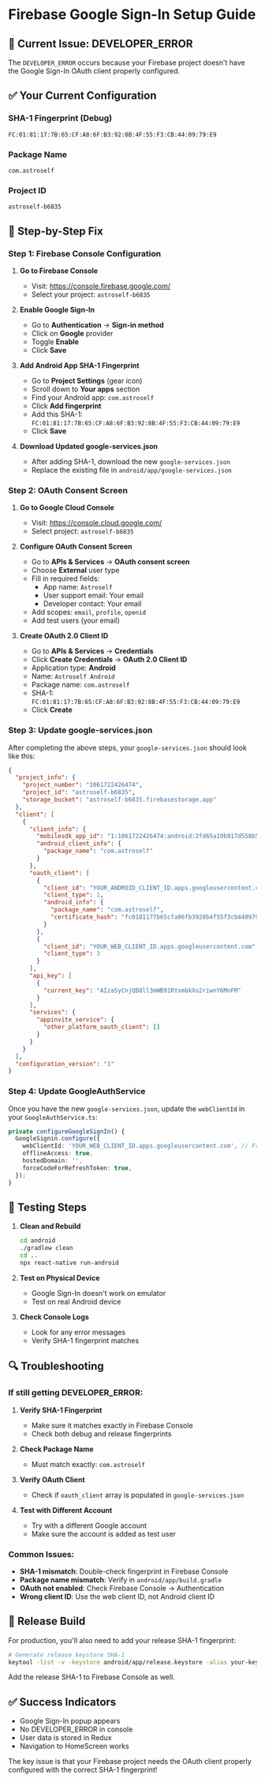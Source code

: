 # Firebase Google Sign-In Setup Guide

## 🚨 Current Issue: DEVELOPER_ERROR

The `DEVELOPER_ERROR` occurs because your Firebase project doesn't have the Google Sign-In OAuth client properly configured.

## ✅ Your Current Configuration

### SHA-1 Fingerprint (Debug)
```
FC:01:81:17:7B:65:CF:A8:6F:B3:92:8B:4F:55:F3:CB:44:09:79:E9
```

### Package Name
```
com.astroself
```

### Project ID
```
astroself-b6835
```

## 🔧 Step-by-Step Fix

### Step 1: Firebase Console Configuration

1. **Go to Firebase Console**
   - Visit: https://console.firebase.google.com/
   - Select your project: `astroself-b6835`

2. **Enable Google Sign-In**
   - Go to **Authentication** → **Sign-in method**
   - Click on **Google** provider
   - Toggle **Enable**
   - Click **Save**

3. **Add Android App SHA-1 Fingerprint**
   - Go to **Project Settings** (gear icon)
   - Scroll down to **Your apps** section
   - Find your Android app: `com.astroself`
   - Click **Add fingerprint**
   - Add this SHA-1: `FC:01:81:17:7B:65:CF:A8:6F:B3:92:8B:4F:55:F3:CB:44:09:79:E9`
   - Click **Save**

4. **Download Updated google-services.json**
   - After adding SHA-1, download the new `google-services.json`
   - Replace the existing file in `android/app/google-services.json`

### Step 2: OAuth Consent Screen

1. **Go to Google Cloud Console**
   - Visit: https://console.cloud.google.com/
   - Select project: `astroself-b6835`

2. **Configure OAuth Consent Screen**
   - Go to **APIs & Services** → **OAuth consent screen**
   - Choose **External** user type
   - Fill in required fields:
     - App name: `Astroself`
     - User support email: Your email
     - Developer contact: Your email
   - Add scopes: `email`, `profile`, `openid`
   - Add test users (your email)

3. **Create OAuth 2.0 Client ID**
   - Go to **APIs & Services** → **Credentials**
   - Click **Create Credentials** → **OAuth 2.0 Client ID**
   - Application type: **Android**
   - Name: `Astroself Android`
   - Package name: `com.astroself`
   - SHA-1: `FC:01:81:17:7B:65:CF:A8:6F:B3:92:8B:4F:55:F3:CB:44:09:79:E9`
   - Click **Create**

### Step 3: Update google-services.json

After completing the above steps, your `google-services.json` should look like this:

```json
{
  "project_info": {
    "project_number": "1061722426474",
    "project_id": "astroself-b6835",
    "storage_bucket": "astroself-b6835.firebasestorage.app"
  },
  "client": [
    {
      "client_info": {
        "mobilesdk_app_id": "1:1061722426474:android:2fd65a19b917d558b54e13",
        "android_client_info": {
          "package_name": "com.astroself"
        }
      },
      "oauth_client": [
        {
          "client_id": "YOUR_ANDROID_CLIENT_ID.apps.googleusercontent.com",
          "client_type": 1,
          "android_info": {
            "package_name": "com.astroself",
            "certificate_hash": "fc0181177b65cfa86fb3928b4f55f3cb440979e9"
          }
        },
        {
          "client_id": "YOUR_WEB_CLIENT_ID.apps.googleusercontent.com",
          "client_type": 3
        }
      ],
      "api_key": [
        {
          "current_key": "AIzaSyCnjQB8ll3mWB91RYxmbkXo2riwnY6MnFM"
        }
      ],
      "services": {
        "appinvite_service": {
          "other_platform_oauth_client": []
        }
      }
    }
  ],
  "configuration_version": "1"
}
```

### Step 4: Update GoogleAuthService

Once you have the new `google-services.json`, update the `webClientId` in your `GoogleAuthService.ts`:

```typescript
private configureGoogleSignIn() {
  GoogleSignin.configure({
    webClientId: 'YOUR_WEB_CLIENT_ID.apps.googleusercontent.com', // From google-services.json
    offlineAccess: true,
    hostedDomain: '',
    forceCodeForRefreshToken: true,
  });
}
```

## 🧪 Testing Steps

1. **Clean and Rebuild**
   ```bash
   cd android
   ./gradlew clean
   cd ..
   npx react-native run-android
   ```

2. **Test on Physical Device**
   - Google Sign-In doesn't work on emulator
   - Test on real Android device

3. **Check Console Logs**
   - Look for any error messages
   - Verify SHA-1 fingerprint matches

## 🔍 Troubleshooting

### If still getting DEVELOPER_ERROR:

1. **Verify SHA-1 Fingerprint**
   - Make sure it matches exactly in Firebase Console
   - Check both debug and release fingerprints

2. **Check Package Name**
   - Must match exactly: `com.astroself`

3. **Verify OAuth Client**
   - Check if `oauth_client` array is populated in `google-services.json`

4. **Test with Different Account**
   - Try with a different Google account
   - Make sure the account is added as test user

### Common Issues:

- **SHA-1 mismatch**: Double-check fingerprint in Firebase Console
- **Package name mismatch**: Verify in `android/app/build.gradle`
- **OAuth not enabled**: Check Firebase Console → Authentication
- **Wrong client ID**: Use the web client ID, not Android client ID

## 📱 Release Build

For production, you'll also need to add your release SHA-1 fingerprint:

```bash
# Generate release keystore SHA-1
keytool -list -v -keystore android/app/release.keystore -alias your-key-alias
```

Add the release SHA-1 to Firebase Console as well.

## ✅ Success Indicators

- Google Sign-In popup appears
- No DEVELOPER_ERROR in console
- User data is stored in Redux
- Navigation to HomeScreen works

The key issue is that your Firebase project needs the OAuth client properly configured with the correct SHA-1 fingerprint!
